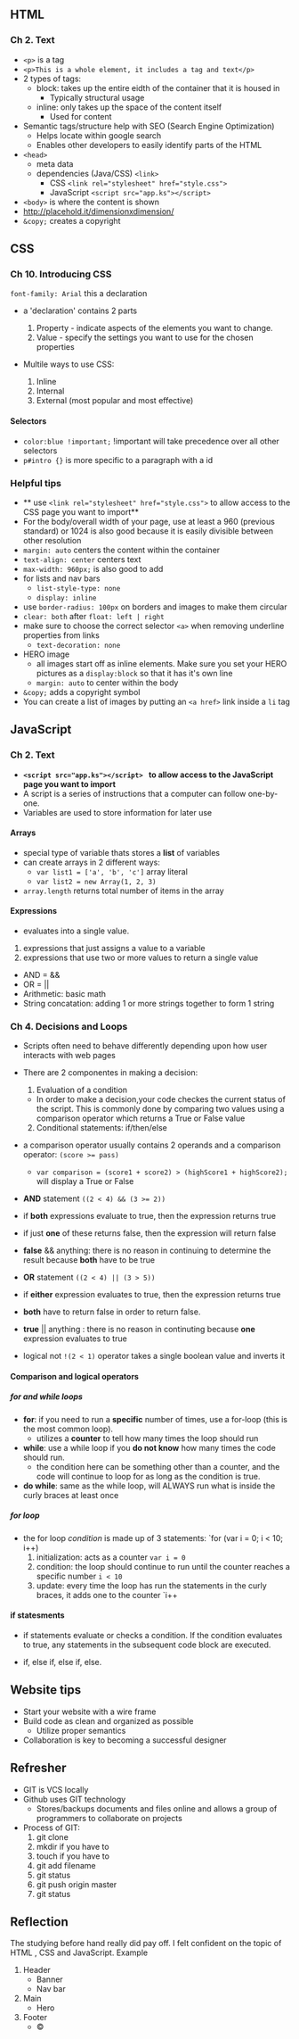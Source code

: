 ## HTML
### Ch 2. Text
- `<p>` is a tag
- `<p>This is a whole element, it includes a tag and text</p>`
- 2 types of tags:
    - block: takes up the entire eidth of the container that it is housed in
        - Typically structural usage
    - inline: only takes up the space of the content itself
        - Used for content
- Semantic tags/structure help with SEO (Search Engine Optimization)
    - Helps locate within google search
    - Enables other developers to easily identify parts of the HTML 
- `<head>`
    - meta data
    - dependencies (Java/CSS) `<link>`
        - CSS `<link rel="stylesheet" href="style.css">`
        - JavaScript `<script src="app.ks"></script>`
- `<body>` is where the content is shown
- http://placehold.it/dimensionxdimension/
- `&copy;` creates a copyright


## CSS
### Ch 10. Introducing CSS
`font-family: Arial` this a declaration
- a 'declaration' contains 2 parts
  1. Property - indicate aspects of the elements you want to change.
  2. Value - specify the settings you want to use for the chosen properties

- Multile ways to use CSS:
  1. Inline
  2. Internal
  3. External (most popular and most effective)

#### Selectors
- `color:blue !important;` !important will take precedence over all other selectors
- `p#intro {}` is more specific to a paragraph with a id

### Helpful tips
- ** use `<link rel="stylesheet" href="style.css">` to allow access to the CSS page you want to import**
- For the body/overall width of your page, use at least a 960 (previous standard) or 1024 is also good because it is easily divisible between other resolution
- `margin: auto` centers the content within the container
- `text-align: center` centers text
- `max-width: 960px;` is also good to add
- for lists and nav bars
    - `list-style-type: none`
    - `display: inline`
- use `border-radius: 100px` on borders and images to make them circular
- `clear: both` after `float: left | right`
- make sure to choose the correct selector `<a>` when removing underline properties from links
    - `text-decoration: none`
- HERO image    
    - all images start off as inline elements. Make sure you set your HERO pictures as a `display:block` so that it has it's own line
    - `margin: auto` to center within the body
- `&copy;` adds a copyright symbol
- You can create a list of images by putting an `<a href>` link inside a `li` tag

## JavaScript
### Ch 2. Text
- **`<script src="app.ks"></script> ` to allow access to the JavaScript page you want to import**
- A script is a series of instructions that a computer can follow one-by-one.
- Variables are used to store information for later use

#### Arrays
- special type of variable thats stores a **list** of variables
- can create arrays in 2 different ways:
    - `var list1 = ['a', 'b', 'c']` array literal
    - `var list2 = new Array(1, 2, 3)`
- `array.length` returns total number of items in the array

#### Expressions
- evaluates into a single value.
1. expressions that just assigns a value to a variable
2. expressions that use two or more values to return a single value

- AND = &&
- OR = ||
- Arithmetic: basic math
- String concatation: adding 1 or more strings together to form 1 string

### Ch 4. Decisions and Loops
- Scripts often need to behave differently depending upon how user interacts with web pages

- There are 2 componentes in making a decision:
  1. Evaluation of a condition
    - In order to make a decision,your code checkes the current status of the script. This is commonly done by comparing two values using a comparison operator which returns a True or False value
  2. Conditional statements: if/then/else
  
- a comparison operator usually contains 2 operands and a comparison operator: `(score >= pass)`
  - `var comparison = (score1 + score2) > (highScore1 + highScore2);` will display a True or False
  
 - **AND** statement `((2 < 4) && (3 >= 2))` 
  - if **both** expressions evaluate to true, then the expression returns true
  - if just **one** of these returns false, then the expression will return false
  - **false** && anything: there is no reason in continuing to determine the result because **both** have to be true
  
 - **OR** statement `((2 < 4) || (3 > 5))`
  - if **either** expression evaluates to true, then the expression returns true
  - **both** have to return false in order to return false.
  - **true** || anything : there is no reason in continuting because **one** expression evaluates to true
  
 - logical not `!(2 < 1)` operator takes a single boolean value and inverts it


#### Comparison and logical operators

##### for and while loops
- **for**: if you need to run a **specific** number of times, use a for-loop (this is the most common loop).
  - utilizes a **counter** to tell how many times the loop should run
- **while**: use a while loop if you **do not know** how many times the code should run.
  - the condition here can be something other than a counter, and the code will continue to loop for as long as the condition is true.
- **do while**: same as the while loop, will ALWAYS run what is inside the curly braces at least once

##### for loop
- the for loop _condition_ is made up of 3 statements: `for (var i = 0; i < 10; i++)
  1. initialization: acts as a counter `var i = 0`
  2. condition: the loop should continue to run until the counter reaches a specific number `i < 10`
  3. update: every time the loop has run the statements in the curly braces, it adds one to the counter `i++

#### if statesments
- if statements evaluate or checks a condition. If the condition evaluates to true, any statements in the subsequent code block are executed.

- if, else if, else if, else.

## Website tips
- Start your website with a wire frame
- Build code as clean and organized as possible
    - Utilize proper semantics
- Collaboration is key to becoming a successful designer

## Refresher

- GIT is VCS locally
- Github uses GIT technology
    - Stores/backups documents and files online and allows a group of programmers to collaborate on projects
- Process of GIT:
    1. git clone
    2. mkdir if you have to
    3. touch if you have to
    4. git add filename
    5. git status
    6. git push origin master
    7. git status


## Reflection
  
The studying before hand really did pay off. I felt confident on the topic of HTML , CSS and JavaScript.
Example
1. Header
    - Banner
    - Nav bar
2. Main
    - Hero
3. Footer
    - &copy;
